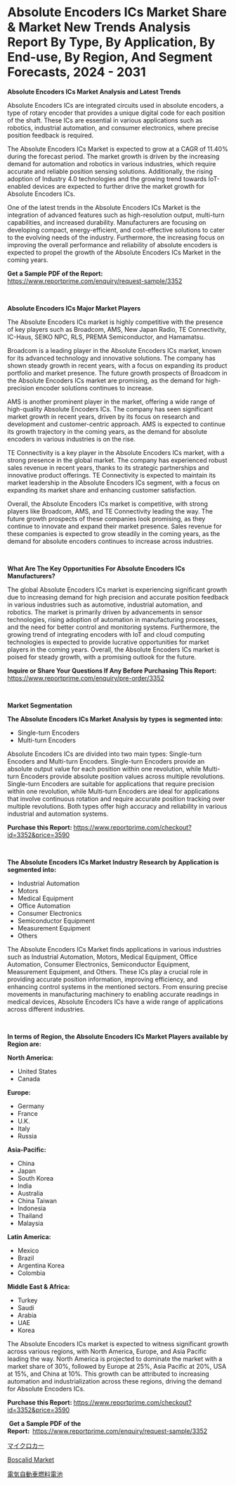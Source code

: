 <p><h1>Absolute Encoders ICs Market Share & Market New Trends Analysis Report By Type, By Application, By End-use, By Region, And Segment Forecasts, 2024 - 2031</h1></p><p><strong>Absolute Encoders ICs Market Analysis and Latest Trends</strong></p>
<p><p>Absolute Encoders ICs are integrated circuits used in absolute encoders, a type of rotary encoder that provides a unique digital code for each position of the shaft. These ICs are essential in various applications such as robotics, industrial automation, and consumer electronics, where precise position feedback is required.</p><p>The Absolute Encoders ICs Market is expected to grow at a CAGR of 11.40% during the forecast period. The market growth is driven by the increasing demand for automation and robotics in various industries, which require accurate and reliable position sensing solutions. Additionally, the rising adoption of Industry 4.0 technologies and the growing trend towards IoT-enabled devices are expected to further drive the market growth for Absolute Encoders ICs.</p><p>One of the latest trends in the Absolute Encoders ICs Market is the integration of advanced features such as high-resolution output, multi-turn capabilities, and increased durability. Manufacturers are focusing on developing compact, energy-efficient, and cost-effective solutions to cater to the evolving needs of the industry. Furthermore, the increasing focus on improving the overall performance and reliability of absolute encoders is expected to propel the growth of the Absolute Encoders ICs Market in the coming years.</p></p>
<p><strong>Get a Sample PDF of the Report:&nbsp;</strong> <a href="https://www.reportprime.com/enquiry/request-sample/3352">https://www.reportprime.com/enquiry/request-sample/3352</a></p>
<p>&nbsp;</p>
<p><strong>Absolute Encoders ICs Major Market Players</strong></p>
<p><p>The Absolute Encoders ICs market is highly competitive with the presence of key players such as Broadcom, AMS, New Japan Radio, TE Connectivity, IC-Haus, SEIKO NPC, RLS, PREMA Semiconductor, and Hamamatsu. </p><p>Broadcom is a leading player in the Absolute Encoders ICs market, known for its advanced technology and innovative solutions. The company has shown steady growth in recent years, with a focus on expanding its product portfolio and market presence. The future growth prospects of Broadcom in the Absolute Encoders ICs market are promising, as the demand for high-precision encoder solutions continues to increase.</p><p>AMS is another prominent player in the market, offering a wide range of high-quality Absolute Encoders ICs. The company has seen significant market growth in recent years, driven by its focus on research and development and customer-centric approach. AMS is expected to continue its growth trajectory in the coming years, as the demand for absolute encoders in various industries is on the rise.</p><p>TE Connectivity is a key player in the Absolute Encoders ICs market, with a strong presence in the global market. The company has experienced robust sales revenue in recent years, thanks to its strategic partnerships and innovative product offerings. TE Connectivity is expected to maintain its market leadership in the Absolute Encoders ICs segment, with a focus on expanding its market share and enhancing customer satisfaction.</p><p>Overall, the Absolute Encoders ICs market is competitive, with strong players like Broadcom, AMS, and TE Connectivity leading the way. The future growth prospects of these companies look promising, as they continue to innovate and expand their market presence. Sales revenue for these companies is expected to grow steadily in the coming years, as the demand for absolute encoders continues to increase across industries.</p></p>
<p>&nbsp;</p>
<p><strong>What Are The Key Opportunities For Absolute Encoders ICs Manufacturers?</strong></p>
<p><p>The global Absolute Encoders ICs market is experiencing significant growth due to increasing demand for high precision and accurate position feedback in various industries such as automotive, industrial automation, and robotics. The market is primarily driven by advancements in sensor technologies, rising adoption of automation in manufacturing processes, and the need for better control and monitoring systems. Furthermore, the growing trend of integrating encoders with IoT and cloud computing technologies is expected to provide lucrative opportunities for market players in the coming years. Overall, the Absolute Encoders ICs market is poised for steady growth, with a promising outlook for the future.</p></p>
<p><strong>Inquire or Share Your Questions If Any Before Purchasing This Report:</strong> <a href="https://www.reportprime.com/enquiry/pre-order/3352">https://www.reportprime.com/enquiry/pre-order/3352</a></p>
<p>&nbsp;</p>
<p><strong>Market Segmentation</strong></p>
<p><strong>The Absolute Encoders ICs Market Analysis by types is segmented into:</strong></p>
<p><ul><li>Single-turn Encoders</li><li>Multi-turn Encoders</li></ul></p>
<p><p>Absolute Encoders ICs are divided into two main types: Single-turn Encoders and Multi-turn Encoders. Single-turn Encoders provide an absolute output value for each position within one revolution, while Multi-turn Encoders provide absolute position values across multiple revolutions. Single-turn Encoders are suitable for applications that require precision within one revolution, while Multi-turn Encoders are ideal for applications that involve continuous rotation and require accurate position tracking over multiple revolutions. Both types offer high accuracy and reliability in various industrial and automation systems.</p></p>
<p><strong>Purchase this Report:&nbsp;</strong><a href="https://www.reportprime.com/checkout?id=3352&price=3590">https://www.reportprime.com/checkout?id=3352&price=3590</a></p>
<p>&nbsp;</p>
<p><strong>The Absolute Encoders ICs Market Industry Research by Application is segmented into:</strong></p>
<p><ul><li>Industrial Automation</li><li>Motors</li><li>Medical Equipment</li><li>Office Automation</li><li>Consumer Electronics</li><li>Semiconductor Equipment</li><li>Measurement Equipment</li><li>Others</li></ul></p>
<p><p>The Absolute Encoders ICs Market finds applications in various industries such as Industrial Automation, Motors, Medical Equipment, Office Automation, Consumer Electronics, Semiconductor Equipment, Measurement Equipment, and Others. These ICs play a crucial role in providing accurate position information, improving efficiency, and enhancing control systems in the mentioned sectors. From ensuring precise movements in manufacturing machinery to enabling accurate readings in medical devices, Absolute Encoders ICs have a wide range of applications across different industries.</p></p>
<p>&nbsp;</p>
<p><strong>In terms of Region, the Absolute Encoders ICs Market Players available by Region are:</strong></p>
<p>
    <p> <strong> North America: </strong>
        <ul>
            <li>United States</li>
            <li>Canada</li>
        </ul>
        </p> 
    <p> <strong> Europe: </strong>
        <ul>
            <li>Germany</li>
            <li>France</li>
            <li>U.K.</li>
            <li>Italy</li>
            <li>Russia</li>
        </ul>
        </p> 
    <p> <strong> Asia-Pacific: </strong>
        <ul>
            <li>China</li>
            <li>Japan</li>
            <li>South Korea</li>
            <li>India</li>
            <li>Australia</li>
            <li>China Taiwan</li>
            <li>Indonesia</li>
            <li>Thailand</li>
            <li>Malaysia</li>
        </ul>
        </p> 
    <p> <strong> Latin America: </strong>
        <ul>
            <li>Mexico</li>
            <li>Brazil</li>
            <li>Argentina Korea</li>
            <li>Colombia</li>
        </ul>
        </p> 
    <p> <strong> Middle East & Africa: </strong>
        <ul>
            <li>Turkey</li>
            <li>Saudi</li>
            <li>Arabia</li>
            <li>UAE</li>
            <li>Korea</li>
        </ul>
    </p>
    </p>
<p><p>The Absolute Encoders ICs market is expected to witness significant growth across various regions, with North America, Europe, and Asia Pacific leading the way. North America is projected to dominate the market with a market share of 30%, followed by Europe at 25%, Asia Pacific at 20%, USA at 15%, and China at 10%. This growth can be attributed to increasing automation and industrialization across these regions, driving the demand for Absolute Encoders ICs.</p></p>
<p><strong>Purchase this Report: </strong><a href="https://www.reportprime.com/checkout?id=3352&price=3590">https://www.reportprime.com/checkout?id=3352&price=3590</a></p>
<p>&nbsp;<strong>Get a Sample PDF of the Report:&nbsp;&nbsp;</strong><a href="https://www.reportprime.com/enquiry/request-sample/3352">https://www.reportprime.com/enquiry/request-sample/3352</a></p>
<p><strong></strong></p>
<p><p><a href="https://medium.com/@mad.jake/%E3%83%9E%E3%82%A4%E3%82%AF%E3%83%AD%E3%82%AB%E3%83%BC%E5%B8%82%E5%A0%B4%E3%81%AE%E8%A6%8F%E6%A8%A1%E3%81%A8%E5%B8%82%E5%A0%B4%E3%83%88%E3%83%AC%E3%83%B3%E3%83%89-%E5%AE%8C%E5%85%A8%E3%81%AA%E6%A5%AD%E7%95%8C%E6%A6%82%E8%A6%81-2024%E5%B9%B4%E3%81%8B%E3%82%892031%E5%B9%B4-cabf874d4e38">マイクロカー</a></p><p><a href="https://boundless-drawbridge-702.notion.site/Boscalid-Market-Research-Report-The-Key-To-Successful-Business-Strategy-Forecasted-for-Period-from--516d51adfe0b4262a911ce4fb745efae">Boscalid Market</a></p><p><a href="https://medium.com/@jasoniller59/%E9%9B%BB%E6%B0%97%E8%87%AA%E5%8B%95%E8%BB%8A%E7%87%83%E6%96%99%E9%9B%BB%E6%B1%A0%E5%B8%82%E5%A0%B4%E3%81%AE%E8%A6%8F%E6%A8%A1-cagr-%E3%83%88%E3%83%AC%E3%83%B3%E3%83%89-2024%E5%B9%B4-2030%E5%B9%B4-dcc2b302ed84">電気自動車燃料電池</a></p></p>